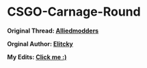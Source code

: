 # CSGO-Carnage-Round

**Original Thread: [Alliedmodders](https://forums.alliedmods.net/showthread.php?t=302589)**

**Orginal Author: [Elitcky](https://forums.alliedmods.net/member.php?u=271412)**

**My Edits: [Click me :)](https://forums.alliedmods.net/showpo...84&postcount=9)**
